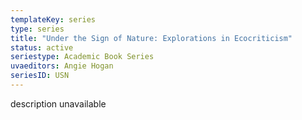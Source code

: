 ```yaml
---
templateKey: series
type: series
title: "Under the Sign of Nature: Explorations in Ecocriticism"
status: active
seriestype: Academic Book Series
uvaeditors: Angie Hogan
seriesID: USN
---
```

description unavailable